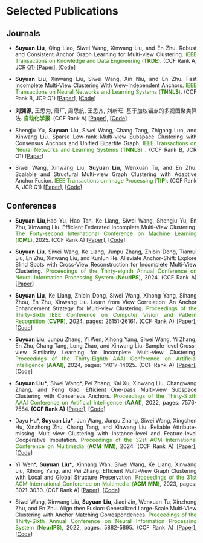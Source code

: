 Selected Publications
======

Journals
------
<ul>
    <li> 
      <p align = "justify"> <b>Suyuan Liu</b>, Qing Liao, Siwei Wang, Xinwang Liu, and En Zhu. Robust and Consistent Anchor Graph Learning for Multi-view Clustering. <font color="#2818200">IEEE Transactions on Knowledge and Data Engineering (<b>TKDE</b>)</font>. (CCF Rank A, JCR Q1) [<a href="https://ieeexplore.ieee.org/abstract/document/10440580/">Paper</a>], [<a href="https://github.com/Tracesource/RCAGL">Code</a>] </p>
    </li>
</ul>

<ul>
  <li> 
      <p align = "justify"> <b>Suyuan Liu</b>, Xinwang Liu, Siwei Wang, Xin Niu, and En Zhu. Fast Incomplete Multi-View Clustering With View-Independent Anchors. <font color="#2818200"> IEEE Transactions on Neural Networks and Learning Systems (<b>TNNLS</b>)</font>. (CCF Rank B, JCR Q1) [<a href="https://ieeexplore.ieee.org/document/9982492/">Paper</a>], [<a href="https://github.com/Tracesource/FIMVC-VIA">Code</a>] </p>
  </li>
</ul> 

<ul>
  <li> 
      <p align = "justify"> <b>刘溯源</b>, 王思为, 唐厂, 周思航, 王思齐, 刘新旺. 基于加权锚点的多视图聚类算法. <font color="#2818200"> <b>自动化学报</b></font>. (CCF Rank A) [<a href="http://aas.net.cn/cn/article/doi/10.16383/j.aas.c220531">Paper</a>], [<a href="https://github.com/Tracesource/MVC-WA">Code</a>] </p>
  </li>
</ul> 

<ul>
  <li> 
      <p align = "justify"> Shengju Yu, <b>Suyuan Liu</b>, Siwei Wang, Chang Tang, Zhigang Luo, and Xinwang Liu. Sparse Low-rank Multi-view Subspace Clustering with Consensus Anchors and Unified Bipartite Graph. <font color="#2818200">IEEE Transactions on Neural Networks and Learning Systems (<b>TNNLS</b>) </font>. (CCF Rank B, JCR Q1) [<a href="https://ieeexplore.ieee.org/abstract/document/10325611">Paper</a>] </p>
  </li>
</ul> 

<ul>
    <li> 
      <p align = "justify"> Siwei Wang, Xinwang Liu, <b>Suyuan Liu</b>, Wenxuan Tu, and En Zhu. Scalable and Structural Multi-view Graph Clustering with Adaptive Anchor Fusion. <font color="#2818200">IEEE Transactions on Image Processing (<b>TIP</b>)</font>. (CCF Rank A, JCR Q1) [<a href="https://ieeexplore.ieee.org/document/10643455">Paper</a>], [<a href="https://github.com/wangsiwei2010/SMVAGC-SF">Code</a>] </p>
    </li>
</ul>

<!--
<ul>
    <li> 
      <p align = "justify"> Jun Wang, Zhenglai Li, Chang Tang, <b>Suyuan Liu</b>, Xinhang Wan, and Xinwang Liu. Multiple Kernel Clustering with Adaptive Multi-scale Partition Selection. <font color="#2818200">IEEE Transactions on Knowledge and Data Engineering (<b>TKDE</b>)</font>. (CCF Rank A, JCR Q1) [<a href="https://ieeexplore.ieee.org/abstract/document/10529609">Paper</a>], [<a href="https://github.com/WangJun2023/MPS">Code</a>] </p>
    </li>
</ul>


<ul>
    <li> 
      <p align = "justify"> Huimin Ma, Siwei Wang, Junpu Zhang, Shengju Yu, <b>Suyuan Liu</b>, Xinwang Liu, and Kunlun He. Symmetric Multi-view Subspace Clustering with Automatic Neighbor Discovery. <font color="#2818200"> IEEE Transactions on Circuits and Systems for Video Technology (<b>TCSVT</b>)</font>. (CCF Rank B, JCR Q1) [<a href="https://ieeexplore.ieee.org/document/10508192/">Paper</a>] </p>
    </li>
</ul>
    
<ul>
  <li> 
      <p align = "justify"> Miaomiao Li, Qing Liao, Yi Zhang, Chuan Ma, Zhe Liu, <b>Suyuan Liu</b>, Jianping Yin, and Xinwang Liu. Regularized Simple Multiple Kernel K-means with Kernel Average Alignment. <font color="#2818200">IEEE Transactions on Neural Networks and Learning Systems (<b>TNNLS</b>)</font>. (CCF Rank B, JCR Q1) [<a href="https://ieeexplore.ieee.org/abstract/document/10195917/">Paper</a>] </p>
  </li>
</ul> 

<ul>
  <li> 
      <p align = "justify"> Miaomiao Li, Yi Zhang, <b>Suyuan Liu</b>, Zhe Liu, and Xinzhong Zhu. Simple multiple kernel k-means with kernel weight regularization. <font color="#2818200"> <b>Information Fusion</b></font>. (JCR Q1) [<a href="https://www.sciencedirect.com/science/article/pii/S156625352300218X">Paper</a>] </p>
  </li>
</ul> 

<ul>
  <li> 
      <p align = "justify"> Miaomiao Li, Siwei Wang, Xinwang Liu, <b>Suyuan Liu</b>. Parameter-Free and Scalable Incomplete Multi-view Clustering with Prototype Graph. <font color="#2818200">IEEE Transactions on Neural Networks and Learning Systems (<b>TNNLS</b>)</font>. (CCF Rank B, JCR Q1) [<a href="https://ieeexplore.ieee.org/abstract/document/9777866">Paper</a>], [<a href="https://github.com/wangsiwei2010/PSIMVC-PG">Code</a>] </p>
  </li>
</ul> 
-->

Conferences
----
<ul>
  <li> 
      <p align = "justify"> <b>Suyuan Liu</b>,Hao Yu, Hao Tan, Ke Liang, Siwei Wang, Shengju Yu, En Zhu, Xinwang Liu. Efficient Federated Incomplete Multi-View Clustering. <font color="#2818200">The Forty-second International Conference on Machine Learning (<b>ICML</b>)</font>, 2025. (CCF Rank A) [<a href="https://openreview.net/pdf?id=sylDbssCU9">Paper</a>], [<a href="https://github.com/Tracesource/EFIMVC">Code</a>]</p>
  </li>
</ul> 

<ul>
  <li> 
      <p align = "justify"> <b>Suyuan Liu</b>, Siwei Wang, Ke Liang, Junpu Zhang, Zhibin Dong, Tianrui Liu, En Zhu, Xinwang Liu, and Kunlun He. Alleviate Anchor-Shift: Explore Blind Spots with Cross-View Reconstruction for Incomplete Multi-View Clustering. <font color="#2818200">Proceedings of the Thirty-eighth Annual Conference on Neural Information Processing System (<b>NeurIPS</b>)</font>, 2024. (CCF Rank A) [<a href="https://neurips.cc/virtual/2024/poster/96633">Paper</a>] </p>
  </li>
</ul> 

<ul>
    <li> 
      <p align = "justify"> <b>Suyuan Liu</b>, Ke Liang, Zhibin Dong, Siwei Wang, Xihong Yang, Sihang Zhou, En Zhu, Xinwang Liu. Learn from View Correlation: An Anchor Enhancement Strategy for Multi-view Clustering. <font color="#2818200"> Proceedings of the Thirty-Sixth IEEE Conference on Computer Vision and Pattern Recognition (<b>CVPR</b>)</font>, 2024,  pages: 26151-26161. (CCF Rank A)  [<a href="https://openaccess.thecvf.com/content/CVPR2024/papers/Liu_Learn_from_View_Correlation_An_Anchor_Enhancement_Strategy_for_Multi-view_CVPR_2024_paper.pdf">Paper</a>], [<a href="https://github.com/Tracesource/AEVC">Code</a>] </p>
    </li>
</ul>

<ul>
    <li> 
      <p align = "justify"> <b>Suyuan Liu</b>, Junpu Zhang, Yi Wen, Xihong Yang, Siwei Wang, Yi Zhang, En Zhu, Chang Tang, Long Zhao, and Xinwang Liu. Sample-level Cross-view Similarity Learning for Incomplete Multi-view Clustering. <font color="#2818200"> Proceedings of the Thirty-Eighth AAAI Conference on Artificial Intelligence (<b>AAAI</b>)</font>, 2024, pages: 14017-14025. (CCF Rank A) [<a href="https://ojs.aaai.org/index.php/AAAI/article/view/29310">Paper</a>], [<a href="https://github.com/Tracesource/SCSL">Code</a>] </p>
    </li>
</ul>

<ul>
  <li> 
      <p align = "justify"> <b>Suyuan Liu*</b>, Siwei Wang*, Pei Zhang, Kai Xu, Xinwang Liu, Changwang Zhang, and Feng Gao. Efficient One-pass Multi-view Subspace Clustering with Consensus Anchors. <font color="#2818200"> Proceedings of the Thirty-Sixth AAAI Conference on Artificial Intelligence (<b>AAAI</b>)</font>, 2022, pages: 7576-7584. <b>(CCF Rank A)</b> [<a href="https://ojs.aaai.org/index.php/AAAI/article/view/20723">Paper</a>], [<a href="https://github.com/Tracesource/EOMSC-CA">Code</a>] </p>
  </li>
</ul> 

<ul>
    <li> 
      <p align = "justify"> Dayu Hu*, <b>Suyuan Liu*</b>, Jun Wang, Junpu Zhang, Siwei Wang, Xingchen Hu, Xinzhong Zhu, Chang Tang, and Xinwang Liu. Reliable Attribute-missing Multi-view Clustering with Instance-level and Feature-level Cooperative Imputation. <font color="#2818200"> Proceedings of the 32st ACM International Conference on Multimedia (<b>ACM MM</b>)</font>, 2024. (CCF Rank A) [<a href="https://openreview.net/forum?id=peyB8AbCdY">Paper</a>], [<a href="https://github.com/DayuHuu/scUNC">Code</a>]</p>
    </li>
</ul>

<ul>
  <li> 
      <p align = "justify">  Yi Wen*, <b>Suyuan Liu*</b>, Xinhang Wan, Siwei Wang, Ke Liang, Xinwang Liu, Xihong Yang, and Pei Zhang. Efficient Multi-View Graph Clustering with Local and Global Structure Preservation. <font color="#2818200"> Proceedings of the 31st ACM International Conference on Multimedia (<b>ACM MM</b>)</font>, 2023, pages: 3021-3030. (CCF Rank A) [<a href="https://dl.acm.org/doi/abs/10.1145/3581783.3611986">Paper</a>], [<a href="https://github.com/Tracesource/EMVGC-LG">Code</a>] </p>
  </li>
</ul> 

<ul>
  <li> 
      <p align = "justify"> Siwei Wang, Xinwang Liu, <b>Suyuan Liu</b>, Jiaqi Jin, Wenxuan Tu, Xinzhong Zhu, and En Zhu. Align then Fusion: Generalized Large-Scale Multi-View Clustering with Anchor Matching Correspondences. <font color="#2818200"> Proceedings of the Thirty-Sixth Annual Conference on Neural Information Processing System (<b>NeurIPS</b>)</font>, 2022, pages: 5882-5895. (CCF Rank A) [<a href="https://arxiv.org/pdf/2205.15075.pdf">Paper</a>], [<a href="https://github.com/wangsiwei2010/NeurIPS22-FMVACC">Code</a>] </p>
  </li>
</ul> 

<!--
<ul>
  <li> 
      <p align = "justify"> Zhibin Dong, Siwei Wang, Meng Liu, Ke Liang, Yi Zhang, <b>Suyuan Liu</b>, Jiaqi Jin, Xinwang Liu, En Zhu. Enhanced then Progressive Fusion with View Graph for Multi-View Clustering. <font color="#2818200">Proceedings of the Thirty-Seventh IEEE Conference on Computer Vision and Pattern Recognition (<b>CVPR</b>)</font>, 2025. (CCF Rank A) </p>
  </li>
</ul> 

<ul>
  <li> 
      <p align = "justify"> Baili xiao, Zhibin Dong, Ke Liang, <b>Suyuan Liu</b>, Siwei Wang, Tianrui Liu, Xingchen Hu, En Zhu, Xinwang Liu, En Zhu. EEASEMVC: Efficient Dual Selection Mechanism for Deep Multi-View Clustering. <font color="#2818200">Proceedings of the Thirty-Seventh IEEE Conference on Computer Vision and Pattern Recognition (<b>CVPR</b>)</font>, 2025. (CCF Rank A) </p>
  </li>
</ul> 

<ul>
  <li> 
      <p align = "justify"> Yu Feng, Weixuan Liang, Xinhang Wan, Jiyuan Liu, <b>Suyuan Liu</b>, Qian Qu, Renxiang Guan, Huiying Xu, Xinwang Liu. Incremental Nyström-based Multiple Kernel Clustering. <font color="#2818200">Proceedings of the Thirty-Ninth AAAI Conference on Artificial Intelligence (<b>AAAI</b>)</font>, 2025. (CCF Rank A) </p>
  </li>
</ul> 

<ul>
  <li> 
      <p align = "justify"> Fangdi Wang, Siwei Wang, Jiaqi Jin, jingtao Hu, <b>Suyuan Liu</b>, Xihong Yang, Xinwang Liu, and En Zhu. Evaluate then cooperate: Shapley-based View Cooperation Enhancement for Multi-view Clustering. <font color="#2818200">Proceedings of the Thirty-eighth Annual Conference on Neural Information Processing System (<b>NeurIPS</b>)</font>, 2024. (CCF Rank A) [<a href="https://neurips.cc/virtual/2024/poster/93062">Paper</a>] </p>
  </li>
</ul> 

<ul>
  <li> 
      <p align = "justify"> Ke Liang, Yue Liu，Hao Liu, Lingyuan Meng, <b>Suyuan Liu</b>, Siwei Wang, Sihang Zhou, and Xinwang Liu. Clustering then Propagation: Select Better Anchors for Knowledge Graph Embedding. <font color="#2818200">Proceedings of the Thirty-eighth Annual Conference on Neural Information Processing System (<b>NeurIPS</b>)</font>, 2024. (CCF Rank A) [<a href="https://neurips.cc/virtual/2024/poster/96176">Paper</a>] </p>
  </li>
</ul> 

<ul>
    <li> 
      <p align = "justify"> Ke Liang, Lingyuan Meng, Yue Liu, Meng Liu, Wei Wei, Siwei Wang, <b>Suyuan Liu</b>, Wenxuan Tu, Sihang Zhou, and Xinwang Liu. Simple Yet Effective: Structure Guided Pre-trained Transformer for Multi-modal Knowledge Graph Reasoning. <font color="#2818200">Proceedings of the 32st ACM International Conference on Multimedia (<b>ACM MM</b>)</font>, 2024. (CCF Rank A) [<a href="https://openreview.net/forum?id=oFsIK2JefP">Paper</a>]</p>
    </li>
</ul>

<ul>
    <li> 
      <p align = "justify"> Huimin Ma, Siwei Wang, Shengju Yu, <b>Suyuan Liu</b>, Jun-Jie Huang, Huijun Wu, Xinwang Liu, and En Zhu. Automatic and Aligned Anchor Learning Strategy for Multi-View Clustering. <font color="#2818200"> Proceedings of the 32st ACM International Conference on Multimedia (<b>ACM MM</b>)</font>, 2024. (CCF Rank A) [<a href="https://openreview.net/forum?id=TKRqWQVawP">Paper</a>]</p>
    </li>
</ul>

<ul>
    <li> 
      <p align = "justify"> Shengju Yu, Siwei Wang, Zhibin Dong, Wenxuan Tu, <b>Suyuan Liu</b>, Zhao Lv, Pan Li, Miao Wang, and En Zhu. A Non-parametric Graph Clustering Framework for Multi-View Data. <font color="#2818200"> Proceedings of the Thirty-Eighth AAAI Conference on Artificial Intelligence (<b>AAAI</b>)</font>, 2024, pages: 14017-14025. (CCF Rank A) [<a href="https://ojs.aaai.org/index.php/AAAI/article/view/29594">Paper</a>]</p>
    </li>
</ul>

<ul>
  <li> 
      <p align = "justify">Yi Wen, Siwei Wang, Ke Liang, Weixuan Liang, Xinhang Wan, Xinwang Liu, <b>Suyuan Liu</b>, Jiyuan Liu, and En Zhu. Scalable Incomplete Multi-View Clustering with Structure Alignment. <font color="#2818200"> Proceedings of the 31st ACM International Conference on Multimedia (<b>ACM MM</b>)</font>, 2023, pages: 3031-3040. (CCF Rank A) [<a href="https://dl.acm.org/doi/abs/10.1145/3581783.3611981">Paper</a>], [<a href="https://github.com/wenyiwy99/SIMVC-SA">Code</a>] </p>
  </li>
</ul> 

<ul>
  <li> 
      <p align = "justify">  Xihong Yang, Jiaqi Jin, Siwei Wang, Ke Liang, Yue Liu, Yi Wen, <b>Suyuan Liu</b>, Sihang Zhou, Xinwang Liu, and En Zhu. DealMVC: Dual Contrastive Calibration for Multi-view Clustering. <font color="#2818200"> Proceedings of the 31st ACM International Conference on Multimedia (<b>ACM MM</b>)</font>, 2023, pages: 337-346. (CCF Rank A) [<a href="https://dl.acm.org/doi/abs/10.1145/3581783.3611951">Paper</a>], [<a href="https://github.com/xihongyang1999/DealMVC">Code</a>] </p>
  </li>
</ul> 
-->


